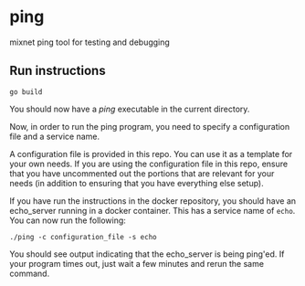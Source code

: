 # ping
mixnet ping tool for testing and debugging

## Run instructions
```
go build
```
You should now have a *ping* executable in the current directory.

Now, in order to run the ping program, you need to specify a configuration file and a service name. 

A configuration file is provided in this repo. You can use it as a template for your own needs. If you are using the configuration file in this repo, ensure that you have uncommented out the portions that are relevant for your needs (in addition to ensuring that you have everything else setup). 

If you have run the instructions in the docker repository, you should have an echo_server running in a docker container. This has a service name of `echo`.
You can now run the following:
```
./ping -c configuration_file -s echo
```

You should see output indicating that the echo_server is being ping'ed. If your program times out, just wait a few minutes and rerun the same command.
